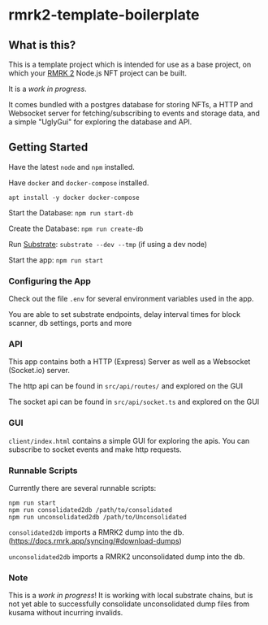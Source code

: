 

# rmrk2-template-boilerplate

## What is this?

This is a template project which is intended for use as a base project, on which your [RMRK 2](https://www.rmrk.app/) Node.js NFT project can be built.

It is a *work in progress*.

It comes bundled with a postgres database for storing NFTs, a HTTP and Websocket server for fetching/subscribing to events and storage data, and a simple "UglyGui" for exploring the database and API.

## Getting Started

Have the latest `node` and `npm` installed.

Have `docker` and `docker-compose` installed.
```shell
apt install -y docker docker-compose
```

Start the Database: `npm run start-db`

Create the Database: `npm run create-db`

Run [Substrate](https://github.com/paritytech/substrate): `substrate --dev --tmp` (if using a dev node)

Start the app: `npm run start`


### Configuring the App

Check out the file `.env` for several environment variables used in the app.

You are able to set substrate endpoints, delay interval times for block scanner, db settings, ports and more

### API

This app contains both a HTTP (Express) Server as well as a Websocket (Socket.io) server.

The http api can be found in `src/api/routes/` and explored on the GUI

The socket api can be found in `src/api/socket.ts` and explored on the GUI

### GUI

`client/index.html` contains a simple GUI for exploring the apis. You can subscribe to socket events and make http requests.


### Runnable Scripts

Currently there are several runnable scripts:

```shell
npm run start 
npm run consolidated2db /path/to/consolidated
npm run unconsolidated2db /path/to/Unconsolidated
```

`consolidated2db` imports a RMRK2 dump into the db. (https://docs.rmrk.app/syncing/#download-dumps)

`unconsolidated2db` imports a RMRK2 unconsolidated dump into the db.

### Note

This is a *work in progress*! It is working with local substrate chains, but is not yet able to successfully consolidate unconsolidated dump files from kusama without incurring invalids.
